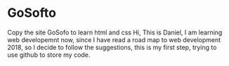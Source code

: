 # GoSofto
Copy the site GoSofo to learn html and css
Hi, This is Daniel, I am learning web developemnt now, since I have read a road map to web development 2018, 
so I decide to follow the suggestions, this is my first step, trying to use github to store my code.

